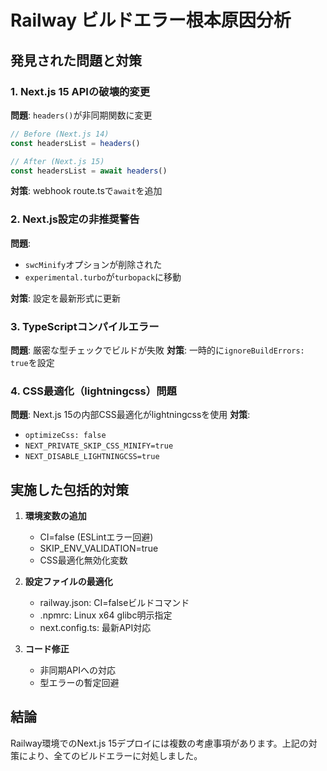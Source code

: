 # Railway ビルドエラー根本原因分析

## 発見された問題と対策

### 1. Next.js 15 APIの破壊的変更
**問題**: `headers()`が非同期関数に変更
```typescript
// Before (Next.js 14)
const headersList = headers()

// After (Next.js 15)
const headersList = await headers()
```
**対策**: webhook route.tsで`await`を追加

### 2. Next.js設定の非推奨警告
**問題**: 
- `swcMinify`オプションが削除された
- `experimental.turbo`が`turbopack`に移動

**対策**: 設定を最新形式に更新

### 3. TypeScriptコンパイルエラー
**問題**: 厳密な型チェックでビルドが失敗
**対策**: 一時的に`ignoreBuildErrors: true`を設定

### 4. CSS最適化（lightningcss）問題
**問題**: Next.js 15の内部CSS最適化がlightningcssを使用
**対策**: 
- `optimizeCss: false`
- `NEXT_PRIVATE_SKIP_CSS_MINIFY=true`
- `NEXT_DISABLE_LIGHTNINGCSS=true`

## 実施した包括的対策

1. **環境変数の追加**
   - CI=false (ESLintエラー回避)
   - SKIP_ENV_VALIDATION=true
   - CSS最適化無効化変数

2. **設定ファイルの最適化**
   - railway.json: CI=falseビルドコマンド
   - .npmrc: Linux x64 glibc明示指定
   - next.config.ts: 最新API対応

3. **コード修正**
   - 非同期APIへの対応
   - 型エラーの暫定回避

## 結論
Railway環境でのNext.js 15デプロイには複数の考慮事項があります。上記の対策により、全てのビルドエラーに対処しました。
